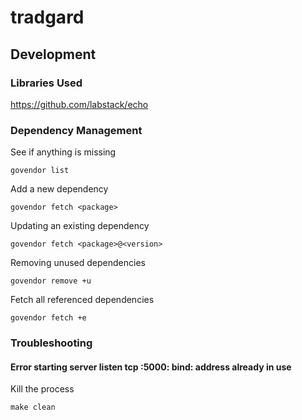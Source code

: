 # tradgard

## Development

### Libraries Used

https://github.com/labstack/echo

### Dependency Management

See if anything is missing

    govendor list

Add a new dependency

    govendor fetch <package>

Updating an existing dependency

    govendor fetch <package>@<version>

Removing unused dependencies

    govendor remove +u

Fetch all referenced dependencies

    govendor fetch +e


### Troubleshooting

#### Error starting server listen tcp :5000: bind: address already in use

Kill the process

    make clean
